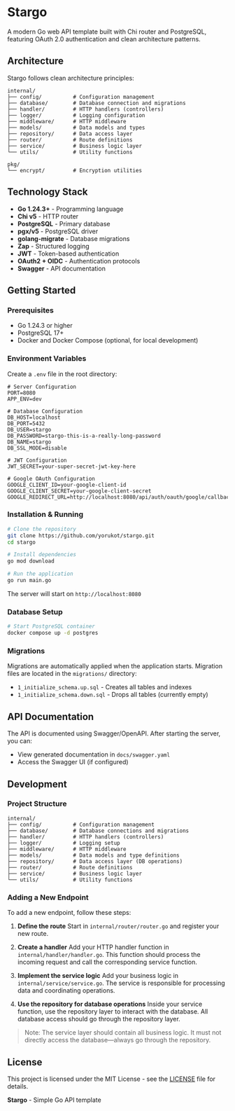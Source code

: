 # Stargo

A modern Go web API template built with Chi router and PostgreSQL, featuring OAuth 2.0 authentication and clean architecture patterns.

## Architecture

Stargo follows clean architecture principles:

```
internal/
├── config/          # Configuration management
├── database/        # Database connection and migrations
├── handler/         # HTTP handlers (controllers)
├── logger/          # Logging configuration
├── middleware/      # HTTP middleware
├── models/          # Data models and types
├── repository/      # Data access layer
├── router/          # Route definitions
├── service/         # Business logic layer
└── utils/           # Utility functions

pkg/
└── encrypt/         # Encryption utilities
```

## Technology Stack

- **Go 1.24.3+** - Programming language
- **Chi v5** - HTTP router
- **PostgreSQL** - Primary database
- **pgx/v5** - PostgreSQL driver
- **golang-migrate** - Database migrations
- **Zap** - Structured logging
- **JWT** - Token-based authentication
- **OAuth2 + OIDC** - Authentication protocols
- **Swagger** - API documentation

## Getting Started

### Prerequisites

- Go 1.24.3 or higher
- PostgreSQL 17+
- Docker and Docker Compose (optional, for local development)

### Environment Variables

Create a `.env` file in the root directory:

```env
# Server Configuration
PORT=8080
APP_ENV=dev

# Database Configuration
DB_HOST=localhost
DB_PORT=5432
DB_USER=stargo
DB_PASSWORD=stargo-this-is-a-really-long-password
DB_NAME=stargo
DB_SSL_MODE=disable

# JWT Configuration
JWT_SECRET=your-super-secret-jwt-key-here

# Google OAuth Configuration
GOOGLE_CLIENT_ID=your-google-client-id
GOOGLE_CLIENT_SECRET=your-google-client-secret
GOOGLE_REDIRECT_URL=http://localhost:8080/api/auth/oauth/google/callback
```

### Installation & Running

```bash
# Clone the repository
git clone https://github.com/yorukot/stargo.git
cd stargo

# Install dependencies
go mod download

# Run the application
go run main.go
```

The server will start on `http://localhost:8080`

### Database Setup

```bash
# Start PostgreSQL container
docker compose up -d postgres
```

### Migrations

Migrations are automatically applied when the application starts. Migration files are located in the `migrations/` directory:

- `1_initialize_schema.up.sql` - Creates all tables and indexes
- `1_initialize_schema.down.sql` - Drops all tables (currently empty)

## API Documentation

The API is documented using Swagger/OpenAPI. After starting the server, you can:

- View generated documentation in `docs/swagger.yaml`
- Access the Swagger UI (if configured)

## Development

### Project Structure

```
internal/
├── config/          # Configuration management
├── database/        # Database connections and migrations
├── handler/         # HTTP handlers (controllers)
├── logger/          # Logging setup
├── middleware/      # HTTP middleware
├── models/          # Data models and type definitions
├── repository/      # Data access layer (DB operations)
├── router/          # Route definitions
├── service/         # Business logic layer
└── utils/           # Utility functions
```

### Adding a New Endpoint

To add a new endpoint, follow these steps:

1. **Define the route**
   Start in `internal/router/router.go` and register your new route.

2. **Create a handler**
   Add your HTTP handler function in `internal/handler/handler.go`. This function should process the incoming request and call the corresponding service function.

3. **Implement the service logic**
   Add your business logic in `internal/service/service.go`. The service is responsible for processing data and coordinating operations.

4. **Use the repository for database operations**
   Inside your service function, use the repository layer to interact with the database. All database access should go through the repository layer.

> Note: The service layer should contain all business logic. It must not directly access the database—always go through the repository.

## License

This project is licensed under the MIT License - see the [LICENSE](LICENSE) file for details.

**Stargo** - Simple Go API template
